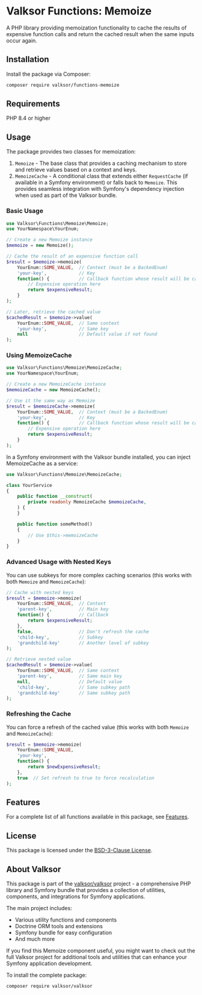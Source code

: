 # Valksor Functions: Memoize

A PHP library providing memoization functionality to cache the results of expensive function calls and return the cached result when the same inputs occur again.

## Installation

Install the package via Composer:

```bash
composer require valksor/functions-memoize
```

## Requirements

PHP 8.4 or higher

## Usage

The package provides two classes for memoization:

1. `Memoize` - The base class that provides a caching mechanism to store and retrieve values based on a context and keys.
2. `MemoizeCache` - A conditional class that extends either `RequestCache` (if available in a Symfony environment) or falls back to `Memoize`. This provides seamless integration with Symfony's dependency injection when used as part of the Valksor bundle.

### Basic Usage

```php
use Valksor\Functions\Memoize\Memoize;
use YourNamespace\YourEnum;

// Create a new Memoize instance
$memoize = new Memoize();

// Cache the result of an expensive function call
$result = $memoize->memoize(
    YourEnum::SOME_VALUE,  // Context (must be a BackedEnum)
    'your-key',            // Key
    function() {           // Callback function whose result will be cached
        // Expensive operation here
        return $expensiveResult;
    }
);

// Later, retrieve the cached value
$cachedResult = $memoize->value(
    YourEnum::SOME_VALUE,  // Same context
    'your-key',            // Same key
    null                   // Default value if not found
);
```

### Using MemoizeCache

```php
use Valksor\Functions\Memoize\MemoizeCache;
use YourNamespace\YourEnum;

// Create a new MemoizeCache instance
$memoizeCache = new MemoizeCache();

// Use it the same way as Memoize
$result = $memoizeCache->memoize(
    YourEnum::SOME_VALUE,  // Context (must be a BackedEnum)
    'your-key',            // Key
    function() {           // Callback function whose result will be cached
        // Expensive operation here
        return $expensiveResult;
    }
);
```

In a Symfony environment with the Valksor bundle installed, you can inject MemoizeCache as a service:

```php
use Valksor\Functions\Memoize\MemoizeCache;

class YourService
{
    public function __construct(
        private readonly MemoizeCache $memoizeCache,
    ) {
    }

    public function someMethod()
    {
        // Use $this->memoizeCache
    }
}
```

### Advanced Usage with Nested Keys

You can use subkeys for more complex caching scenarios (this works with both `Memoize` and `MemoizeCache`):

```php
// Cache with nested keys
$result = $memoize->memoize(
    YourEnum::SOME_VALUE,  // Context
    'parent-key',          // Main key
    function() {           // Callback
        return $expensiveResult;
    },
    false,                 // Don't refresh the cache
    'child-key',           // Subkey
    'grandchild-key'       // Another level of subkey
);

// Retrieve nested value
$cachedResult = $memoize->value(
    YourEnum::SOME_VALUE,  // Same context
    'parent-key',          // Same main key
    null,                  // Default value
    'child-key',           // Same subkey path
    'grandchild-key'       // Same subkey path
);
```

### Refreshing the Cache

You can force a refresh of the cached value (this works with both `Memoize` and `MemoizeCache`):

```php
$result = $memoize->memoize(
    YourEnum::SOME_VALUE,
    'your-key',
    function() {
        return $newExpensiveResult;
    },
    true  // Set refresh to true to force recalculation
);
```

## Features

For a complete list of all functions available in this package, see [Features](docs/features.md).

## License

This package is licensed under the [BSD-3-Clause License](LICENSE).

## About Valksor

This package is part of the [valksor/valksor](https://github.com/valksor/valksor) project - a comprehensive PHP library and Symfony bundle that provides a collection of utilities, components, and integrations for Symfony applications.

The main project includes:
- Various utility functions and components
- Doctrine ORM tools and extensions
- Symfony bundle for easy configuration
- And much more

If you find this Memoize component useful, you might want to check out the full Valksor project for additional tools and utilities that can enhance your Symfony application development.

To install the complete package:

```bash
composer require valksor/valksor
```
